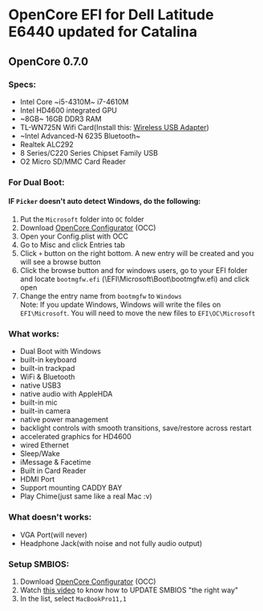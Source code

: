 # OpenCore EFI for Dell Latitude E6440 updated for Catalina
## OpenCore 0.7.0
### Specs:
  - Intel Core ~i5-4310M~ i7-4610M
  - Intel HD4600 integrated GPU
  - ~8GB~ 16GB DDR3 RAM
  - TL-WN725N Wifi Card(Install this: [Wireless USB Adapter](https://github.com/chris1111/Wireless-USB-Adapter/releases))
  - ~Intel Advanced-N 6235 Bluetooth~
  - Realtek ALC292
  - 8 Series/C220 Series Chipset Family USB
  - O2 Micro SD/MMC Card Reader
  
  ### For Dual Boot:
  #### IF `Picker` doesn't auto detect Windows, do the following:
 1. Put the `Microsoft` folder into `OC` folder
 2. Download  [OpenCore Configurator](https://mackie100projects.altervista.org/download-opencore-configurator) (OCC) 
 3. Open your Config.plist with OCC
 4. Go to Misc and click Entries tab
 5. Click `+` button on the right bottom. A new entry will be created and you will see a browse button
 6. Click the browse button and for windows users, go to your EFI folder  and locate `bootmgfw.efi`  (\EFI\Microsoft\Boot\bootmgfw.efi) and click open
 7. Change the entry name from `bootmgfw` to `Windows`<br>
 Note: If you update Windows, Windows will write the files on `EFI\Microsoft`. You will need to move the new files to `EFI\OC\Microsoft`
  

 
 ### What works:
 
 - Dual Boot with Windows
 - built-in keyboard
 - built-in trackpad
 - WiFi & Bluetooth
 - native USB3
 - native audio with AppleHDA
 - built-in mic
 - built-in camera
 - native power management
 - backlight controls with smooth transitions, save/restore across restart
 - accelerated graphics for HD4600
 - wired Ethernet
 - Sleep/Wake
 - iMessage & Facetime
 - Built in Card Reader
 - HDMI Port
 - Support mounting CADDY BAY
 - Play Chime(just same like a real Mac :v)

### What doesn't works:
 - VGA Port(will never)
 - Headphone Jack(with noise and not fully audio output)

### Setup SMBIOS:

1. Download [OpenCore Configurator](https://mackie100projects.altervista.org/download-opencore-configurator) (OCC) 
2. Watch [this video](https://drive.google.com/file/d/1KQC-r6yeYCRDAIKaIzWl3wMfrxHkTcCz/view?usp=drivesdk) to know how to UPDATE SMBIOS "the right way"
3. In the list, select `MacBookPro11,1`
